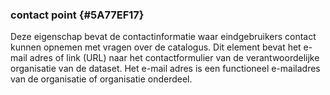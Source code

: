 ### contact point {#5A77EF17}
Deze eigenschap bevat de contactinformatie waar eindgebruikers contact kunnen opnemen met vragen over de catalogus. Dit element bevat het e-mail adres of link (URL) naar het contactformulier van de verantwoordelijke organisatie van de dataset. Het e-mail adres is een functioneel e-mailadres van de organisatie of organisatie onderdeel.
